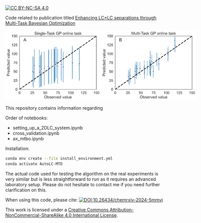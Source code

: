 [![CC BY-NC-SA 4.0][cc-by-nc-sa-shield]][cc-by-nc-sa]

Code related to publication titled [Enhancing LC×LC separations through Multi-Task Bayesian Optimization](https://doi.org/10.26434/chemrxiv-2024-5mmvj)

<div style="display: flex; justify-content: space-between;">
  <img src="/figures/cross_val_single_task.png" width="300"/>
  <img src="/figures/cross_val_multi_task.png" width="300"/>
</div>


This repository contains information regarding 

Order of notebooks:

- setting_up_a_2DLC_system.ipynb
- cross_validation.ipynb
- ax_mtbo.ipynb

Installation:
```bash
conda env create --file install_environment.yml
conda activate AutoLC-MTO
```

The actual code used for testing the algorithm on the real experiments is very similar but is less straightforward to run as it requires an advanced laboratory setup. Please do not hesitate to contact me if you need further clarification on this.

When using this code, please cite: [![DOI:10.26434/chemrxiv-2024-5mmvj](http://img.shields.io/badge/DOI-10.26434/chemrxiv.2024.5mmvj.B31B1B.svg)](https://doi.org/10.26434/chemrxiv-2024-5mmvj)

This work is licensed under a
[Creative Commons Attribution-NonCommercial-ShareAlike 4.0 International License][cc-by-nc-sa].

[cc-by-nc-sa]: http://creativecommons.org/licenses/by-nc-sa/4.0/
[cc-by-nc-sa-image]: https://licensebuttons.net/l/by-nc-sa/4.0/88x31.png
[cc-by-nc-sa-shield]: https://img.shields.io/badge/License-CC%20BY--NC--SA%204.0-lightgrey.svg
